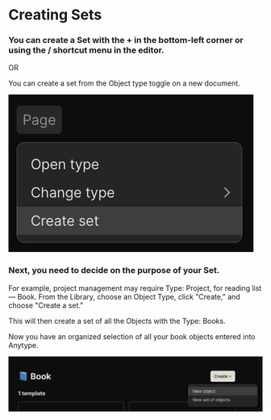 # Creating Sets

### You can create a Set with the + in the bottom-left corner or using the / shortcut menu in the editor.

OR

You can create a set from the Object type toggle on a new document.

![](<../../.gitbook/assets/image (19).png>)

### Next, you need to decide on the purpose of your Set.&#x20;

For example, project management may require Type: Project, for reading list — Book. From the Library, choose an Object Type, click "Create," and choose "Create a set."

This will then create a set of all the Objects with the Type: Books.&#x20;

Now you have an organized selection of all your book objects entered into Anytype.

![](<../../.gitbook/assets/image (28).png>)
